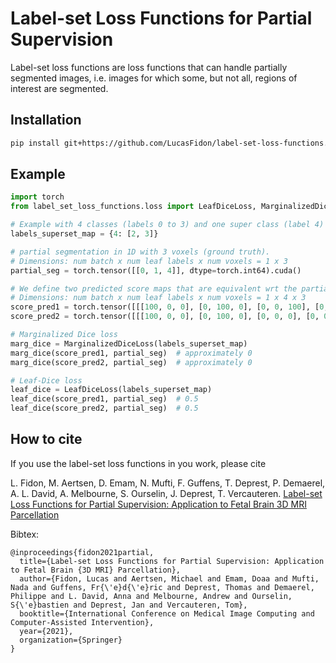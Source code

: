 # Label-set Loss Functions for Partial Supervision
Label-set loss functions are loss functions 
that can handle partially segmented images,
i.e. images for which some, but not all, regions of interest
are segmented.


## Installation
```bash
pip install git+https://github.com/LucasFidon/label-set-loss-functions.git
```

## Example
```python
import torch
from label_set_loss_functions.loss import LeafDiceLoss, MarginalizedDiceLoss

# Example with 4 classes (labels 0 to 3) and one super class (label 4) that contains the labels 2 and 3
labels_superset_map = {4: [2, 3]}

# partial segmentation in 1D with 3 voxels (ground truth).
# Dimensions: num batch x num leaf labels x num voxels = 1 x 3
partial_seg = torch.tensor([[0, 1, 4]], dtype=torch.int64).cuda()

# We define two predicted score maps that are equivalent wrt the partial annotation
# Dimensions: num batch x num leaf labels x num voxels = 1 x 4 x 3
score_pred1 = torch.tensor([[[100, 0, 0], [0, 100, 0], [0, 0, 100], [0, 0, 0]]], dtype=torch.float32).cuda()
score_pred2 = torch.tensor([[[100, 0, 0], [0, 100, 0], [0, 0, 0], [0, 0, 100]]], dtype=torch.float32).cuda()

# Marginalized Dice loss
marg_dice = MarginalizedDiceLoss(labels_superset_map)
marg_dice(score_pred1, partial_seg)  # approximately 0
marg_dice(score_pred2, partial_seg)  # approximately 0

# Leaf-Dice loss
leaf_dice = LeafDiceLoss(labels_superset_map)
leaf_dice(score_pred1, partial_seg)  # 0.5
leaf_dice(score_pred2, partial_seg)  # 0.5
```

## How to cite
If you use the label-set loss functions in you work, please cite

L. Fidon, M. Aertsen, D. Emam, N. Mufti, F. Guffens, T. Deprest, P. Demaerel, A. L. David, A. Melbourne, S. Ourselin, J. Deprest, T. Vercauteren.
[Label-set Loss Functions for Partial Supervision: Application to Fetal Brain 3D MRI Parcellation][arxiv]

Bibtex:
```
@inproceedings{fidon2021partial,
  title={Label-set Loss Functions for Partial Supervision: Application to Fetal Brain {3D MRI} Parcellation},
  author={Fidon, Lucas and Aertsen, Michael and Emam, Doaa and Mufti, Nada and Guffens, Fr{\'e}d{\'e}ric and Deprest, Thomas and Demaerel, Philippe and L. David, Anna and Melbourne, Andrew and Ourselin, S{\'e}bastien and Deprest, Jan and Vercauteren, Tom},
  booktitle={International Conference on Medical Image Computing and Computer-Assisted Intervention},
  year={2021},
  organization={Springer}
}
```
[arxiv]: https://arxiv.org/abs/2107.03846